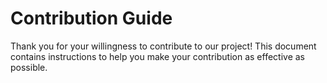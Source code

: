 # Contribution Guide

Thank you for your willingness to contribute to our project! This document contains instructions to help you make your contribution as effective as possible.
